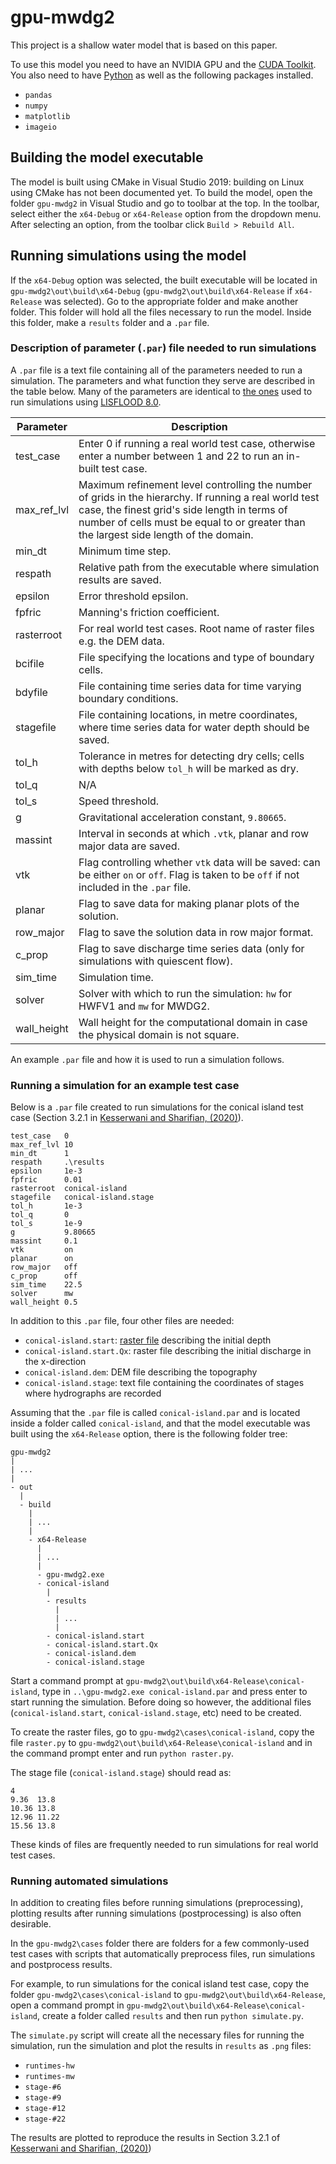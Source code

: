 # gpu-mwdg2

This project is a shallow water model that is based on this paper. 

To use this model you need to have an NVIDIA GPU and the [CUDA Toolkit](https://developer.nvidia.com/cuda-toolkit). You also need to have [Python](https://www.python.org/downloads/) as well as the following packages installed.

- `pandas`
- `numpy`
- `matplotlib`
- `imageio`

## Building the model executable

The model is built using CMake in Visual Studio 2019: building on Linux using CMake has not been documented yet. To build the model, open the folder `gpu-mwdg2` in Visual Studio and go to toolbar at the top. In the toolbar, select either the `x64-Debug` or `x64-Release` option from the dropdown menu. After selecting an option, from the toolbar click `Build > Rebuild All`.

## Running simulations using the model

If the `x64-Debug` option was selected, the built executable will be located in `gpu-mwdg2\out\build\x64-Debug` (`gpu-mwdg2\out\build\x64-Release` if `x64-Release` was selected). Go to the appropriate folder and make another folder. This folder will hold all the files necessary to run the model. Inside this folder, make a `results` folder and a `.par` file.

### Description of parameter (`.par`) file needed to run simulations

A `.par` file is a text file containing all of the parameters needed to run a simulation. The parameters and what function they serve are described in the table below. Many of the parameters are identical to [the ones](https://www.seamlesswave.com/Merewether1-1.html) used to run simulations using [LISFLOOD 8.0](https://www.seamlesswave.com/LISFLOOD8.0.html).

| Parameter   | Description |
| ------------|-------------|
| test_case 	| Enter 0 if running a real world test case, otherwise enter a number between 1 and 22 to run an in-built test case. |
| max_ref_lvl	| Maximum refinement level controlling the number of grids in the hierarchy. If running a real world test case, the finest grid's side length in terms of number of cells must be equal to or greater than the largest side length of the domain. |
| min_dt		| Minimum time step. |
| respath		| Relative path from the executable where simulation results are saved. |
| epsilon		| Error threshold epsilon. |
| fpfric 		| Manning's friction coefficient. |
| rasterroot	| For real world test cases. Root name of raster files e.g. the DEM data. |
| bcifile		| File specifying the locations and type of boundary cells. |
| bdyfile		| File containing time series data for time varying boundary conditions.   |
| stagefile	| File containing locations, in metre coordinates, where time series data for water depth should be saved. |
| tol_h		| Tolerance in metres for detecting dry cells; cells with depths below `tol_h` will be marked as dry. |
| tol_q		| N/A           |
| tol_s		| Speed threshold. |
| g			| Gravitational acceleration constant, `9.80665`.     |
| massint		| Interval in seconds at which `.vtk`, planar and row major data are saved. |
| vtk			| Flag controlling whether `vtk` data will be saved: can be either `on` or `off`. Flag is taken to be `off` if  not included in the `.par` file. |
| planar  | Flag to save data for making planar plots of the solution. |
| row_major	| Flag to save the solution data in row major format. |
| c_prop		| Flag to save discharge time series data (only for simulations with quiescent flow). |
| sim_time	| Simulation time. |
| solver		| Solver with which to run the simulation: `hw` for HWFV1 and `mw` for MWDG2. |
| wall_height	| Wall height for the computational domain in case the physical domain is not square. |

An example `.par` file and how it is used to run a simulation follows.

### Running a simulation for an example test case

Below is a `.par` file created to run simulations for the conical island test case (Section 3.2.1 in [Kesserwani and Sharifian, (2020)](https://www.sciencedirect.com/science/article/pii/S0309170820303079)).

```
test_case   0
max_ref_lvl 10
min_dt      1
respath     .\results
epsilon     1e-3
fpfric      0.01
rasterroot  conical-island
stagefile   conical-island.stage
tol_h       1e-3
tol_q       0
tol_s       1e-9
g           9.80665
massint     0.1
vtk         on
planar      on
row_major   off
c_prop      off
sim_time    22.5
solver      mw
wall_height 0.5
```
In addition to this `.par` file, four other files are needed:

- `conical-island.start`: [raster file](https://support.geocue.com/ascii-raster-files-asc/) describing the initial depth
- `conical-island.start.Qx`: raster file describing the initial discharge in the x-direction
- `conical-island.dem`: DEM file describing the topography
- `conical-island.stage`: text file containing the coordinates of stages where hydrographs are recorded

Assuming that the `.par` file is called `conical-island.par` and is located inside a folder called `conical-island`, and that the model executable was built using the `x64-Release` option, there is the following folder tree:

```
gpu-mwdg2
|
| ...
|
- out
  |
  - build
    |
    | ...
    |
    - x64-Release
      |
      | ...
      |
      - gpu-mwdg2.exe
      - conical-island
        |
        - results
          |
          | ...
          |
        - conical-island.start
        - conical-island.start.Qx
        - conical-island.dem
        - conical-island.stage
```

Start a command prompt at `gpu-mwdg2\out\build\x64-Release\conical-island`, type in `..\gpu-mwdg2.exe conical-island.par` and press enter to start running the simulation. Before doing so however, the additional files (`conical-island.start`, `conical-island.stage`, etc) need to be created.

To create the raster files, go to `gpu-mwdg2\cases\conical-island`, copy the file `raster.py` to `gpu-mwdg2\out\build\x64-Release\conical-island` and in the command prompt enter and run `python raster.py`.

The stage file (`conical-island.stage`) should read as:

```
4
9.36  13.8
10.36 13.8
12.96 11.22
15.56 13.8
```

These kinds of files are frequently needed to run simulations for real world test cases.

### Running automated simulations

In addition to creating files before running simulations (preprocessing), plotting results after running simulations (postprocessing) is also often desirable.

In the `gpu-mwdg2\cases` folder there are folders for a few commonly-used test cases with scripts that automatically preprocess files, run simulations and postprocess results.

For example, to run simulations for the conical island test case, copy the folder `gpu-mwdg2\cases\conical-island` to `gpu-mwdg2\out\build\x64-Release`, open a command prompt in `gpu-mwdg2\out\build\x64-Release\conical-island`, create a folder called `results` and then run `python simulate.py`.

The `simulate.py` script will create all the necessary files for running the simulation, run the simulation and plot the results in `results` as `.png` files:

- `runtimes-hw`
- `runtimes-mw`
- `stage-#6`
- `stage-#9`
- `stage-#12`
- `stage-#22`

The results are plotted to reproduce the results in Section 3.2.1 of [Kesserwani and Sharifian, (2020)](https://www.sciencedirect.com/science/article/pii/S0309170820303079))
